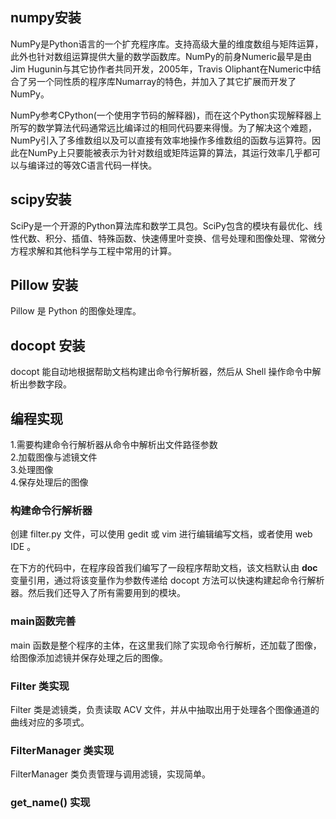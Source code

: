 ## numpy安装  

NumPy是Python语言的一个扩充程序库。支持高级大量的维度数组与矩阵运算，此外也针对数组运算提供大量的数学函数库。NumPy的前身Numeric最早是由Jim Hugunin与其它协作者共同开发，2005年，Travis Oliphant在Numeric中结合了另一个同性质的程序库Numarray的特色，并加入了其它扩展而开发了NumPy。  

NumPy参考CPython(一个使用字节码的解释器)，而在这个Python实现解释器上所写的数学算法代码通常远比编译过的相同代码要来得慢。为了解决这个难题，NumPy引入了多维数组以及可以直接有效率地操作多维数组的函数与运算符。因此在NumPy上只要能被表示为针对数组或矩阵运算的算法，其运行效率几乎都可以与编译过的等效C语言代码一样快。  

## scipy安装  

SciPy是一个开源的Python算法库和数学工具包。SciPy包含的模块有最优化、线性代数、积分、插值、特殊函数、快速傅里叶变换、信号处理和图像处理、常微分方程求解和其他科学与工程中常用的计算。  

## Pillow 安装  

Pillow 是 Python 的图像处理库。  

## docopt 安装   

docopt 能自动地根据帮助文档构建出命令行解析器，然后从 Shell 操作命令中解析出参数字段。  

## 编程实现  

1.需要构建命令行解析器从命令中解析出文件路径参数  
2.加载图像与滤镜文件  
3.处理图像  
4.保存处理后的图像  

### 构建命令行解析器  

创建 filter.py 文件，可以使用 gedit 或 vim 进行编辑编写文档，或者使用 web IDE 。

在下方的代码中，在程序段首我们编写了一段程序帮助文档，该文档默认由 __doc__ 变量引用，通过将该变量作为参数传递给 docopt 方法可以快速构建起命令行解析器。然后我们还导入了所有需要用到的模块。  


### main函数完善  

main 函数是整个程序的主体，在这里我们除了实现命令行解析，还加载了图像，给图像添加滤镜并保存处理之后的图像。  

### Filter 类实现   

Filter 类是滤镜类，负责读取 ACV 文件，并从中抽取出用于处理各个图像通道的曲线对应的多项式。  

### FilterManager 类实现  

FilterManager 类负责管理与调用滤镜，实现简单。  

### get_name() 实现  